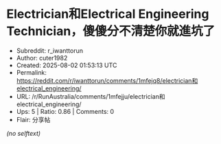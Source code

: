 # Electrician和Electrical Engineering Technician，傻傻分不清楚你就進坑了

- Subreddit: r_iwanttorun
- Author: cuter1982
- Created: 2025-08-02 01:53:13 UTC
- Permalink: https://reddit.com/r/iwanttorun/comments/1mfejq8/electrician和electrical_engineering/
- URL: /r/RunAustralia/comments/1mfejju/electrician和electrical_engineering/
- Ups: 5 | Ratio: 0.86 | Comments: 0
- Flair: 分享帖

_(no selftext)_
